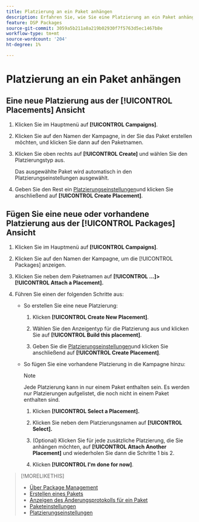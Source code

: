 ```yaml
---
title: Platzierung an ein Paket anhängen
description: Erfahren Sie, wie Sie eine Platzierung an ein Paket anhängen.
feature: DSP Packages
source-git-commit: 3059a5b211a8a219b02930f7f5763d5ec1467b8e
workflow-type: tm+mt
source-wordcount: '204'
ht-degree: 1%

---
```


# Platzierung an ein Paket anhängen

## Eine neue Platzierung aus der [!UICONTROL Placements] Ansicht

1. Klicken Sie im Hauptmenü auf **[!UICONTROL Campaigns]**.

1. Klicken Sie auf den Namen der Kampagne, in der Sie das Paket erstellen möchten, und klicken Sie dann auf den Paketnamen.

1. Klicken Sie oben rechts auf **[!UICONTROL Create]** und wählen Sie den Platzierungstyp aus.

   Das ausgewählte Paket wird automatisch in den Platzierungseinstellungen ausgewählt.

1. Geben Sie den Rest ein [Platzierungseinstellungen](/help/dsp/campaign-management/placements/placement-settings.md)und klicken Sie anschließend auf **[!UICONTROL Create Placement]**.

## Fügen Sie eine neue oder vorhandene Platzierung aus der [!UICONTROL Packages] Ansicht

1. Klicken Sie im Hauptmenü auf **[!UICONTROL Campaigns]**.

1. Klicken Sie auf den Namen der Kampagne, um die [!UICONTROL Packages] anzeigen.

1. Klicken Sie neben dem Paketnamen auf  **[!UICONTROL ...]> [!UICONTROL Attach a Placement].**

1. Führen Sie einen der folgenden Schritte aus:

   * So erstellen Sie eine neue Platzierung:

      1. Klicken **[!UICONTROL Create New Placement]**.

      1. Wählen Sie den Anzeigentyp für die Platzierung aus und klicken Sie auf **[!UICONTROL Build this placement]**.

      1. Geben Sie die [Platzierungseinstellungen](/help/dsp/campaign-management/placements/placement-settings.md)und klicken Sie anschließend auf **[!UICONTROL Create Placement]**.
   * So fügen Sie eine vorhandene Platzierung in die Kampagne hinzu:

      >[!NOTE]
      >
      >Jede Platzierung kann in nur einem Paket enthalten sein. Es werden nur Platzierungen aufgelistet, die noch nicht in einem Paket enthalten sind.

      1. Klicken **[!UICONTROL Select a Placement].**

      1. Klicken Sie neben dem Platzierungsnamen auf **[!UICONTROL Select].**

      1. (Optional) Klicken Sie für jede zusätzliche Platzierung, die Sie anhängen möchten, auf **[!UICONTROL Attach Another Placement]** und wiederholen Sie dann die Schritte 1 bis 2.

      1. Klicken **[!UICONTROL I'm done for now]**.


>[!MORELIKETHIS]
>
>* [Über Package Management](package-about.md)
>* [Erstellen eines Pakets](package-create.md)
>* [Anzeigen des Änderungsprotokolls für ein Paket](package-change-log.md)
>* [Paketeinstellungen](package-settings.md)
>* [Platzierungseinstellungen](/help/dsp/campaign-management/placements/placement-settings.md)

